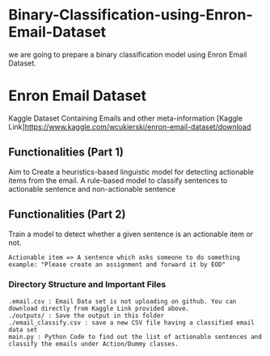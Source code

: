 # Binary-Classification-using-Enron-Email-Dataset
we are going to prepare a binary classification model using Enron Email Dataset.

# Enron Email Dataset

Kaggle Dataset Containing Emails and other meta-information
[Kaggle Link]https://www.kaggle.com/wcukierski/enron-email-dataset/download

## Functionalities (Part 1)

Aim to Create a heuristics-based linguistic model for detecting actionable items from the email. A rule-based model to classify sentences to actionable sentence and non-actionable sentence

## Functionalities (Part 2)

Train a model to detect whether a given sentence is an actionable item or not. 

```
Actionable item => A sentence which asks someone to do something
example: "Please create an assignment and forward it by EOD"
```

### Directory Structure and Important Files

```
.email.csv : Email Data set is not uploading on github. You can download directly from Kaggle Link provided above.
./outputs/ : Save the output in this folder
./email_classify.csv : save a new CSV file having a classified email data set
main.py : Python Code to find out the list of actionable sentences and classify the emails under Action/Dummy classes.
```
